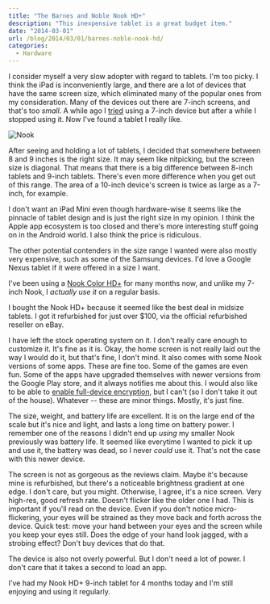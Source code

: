 ```yaml
---
title: "The Barnes and Noble Nook HD+"
description: "This inexpensive tablet is a great budget item."
date: "2014-03-01"
url: /blog/2014/03/01/barnes-noble-nook-hd/
categories:
  - Hardware
---
```


I consider myself a very slow adopter with regard to tablets. I'm too picky. I
think the iPad is inconveniently large, and there are a lot of devices that have
the same screen size, which eliminated many of the popular ones from my
consideration. Many of the devices out there are 7-inch screens, and that's too
*small*.  A while ago I [tried](/blog/2011/06/04/using-the-nook-color-as-a-full-featured-android-tablet/) using a 7-inch device but after a while I
stopped using it. Now I've found a tablet I really like.

![Nook](/media/2014/03/nook.jpg)

<!--more-->

After seeing and holding a lot of tablets, I decided that somewhere between 8
and 9 inches is the right size. It may seem like nitpicking, but the screen size
is diagonal. That means that there is a big difference between 8-inch tablets
and 9-inch tablets. There's even more difference when you get out of this range.
The area of a 10-inch device's screen is twice as large as a 7-inch, for
example.

I don't want an iPad Mini even though hardware-wise it seems like the pinnacle
of tablet design and is just the right size in my opinion. I think the Apple app
ecosystem is too closed and there's more interesting stuff going on in the
Android world. I also think the price is ridiculous.

The other potential contenders in the size range I wanted were also mostly very
expensive, such as some of the Samsung devices. I'd love a Google Nexus tablet if it were offered in a size I want.

I've been using a [Nook Color HD+](http://www.barnesandnoble.com/p/nook-hd-plus-barnes-noble/1110060512) for many months now, and unlike my 7-inch
Nook, I *actually use it* on a regular basis.

I bought the Nook HD+ because it seemed like the best deal in midsize tablets.
I got it refurbished for just over $100, via the official refurbished reseller
on eBay.

I have left the stock operating system on it. I don't really care enough to
customize it. It's fine as it is. Okay, the home screen is not really laid out
the way I would do it, but that's fine, I don't mind. It also comes with some
Nook versions of some apps. These are fine too. Some of the games are even fun.
Some of the apps have upgraded themselves with newer versions from the Google
Play store, and it always notifies me about this.  I would also like to be able
to [enable full-device encryption](/blog/2013/12/18/secure-your-accounts-and-devices/), but I can't (so I don't take it out of
the house). Whatever -- these are minor things. Mostly, it's just fine.

The size, weight, and battery life are excellent. It is on the large end of the
scale but it's nice and light, and lasts a long time on battery power. I
remember one of the reasons I didn't end up *using* my smaller Nook previously
was battery life. It seemed like everytime I wanted to pick it up and use it,
the battery was dead, so I never *could* use it. That's not the case with this
newer device.

The screen is not as gorgeous as the reviews claim. Maybe it's because mine is
refurbished, but there's a noticeable brightness gradient at one edge. I don't
care, but you might. Otherwise, I agree, it's a nice screen. Very high-res, good
refresh rate. Doesn't flicker like the older one I had. This is important if
you'll read on the device. Even if you don't notice micro-flickering, your eyes
will be strained as they move back and forth across the device. Quick test: move
your hand between your eyes and the screen while you keep your eyes still. Does
the edge of your hand look jagged, with a strobing effect? Don't buy devices
that do that.

The device is also not overly powerful. But I don't need a lot of power. I don't
care that it takes a second to load an app.

I've had my Nook HD+ 9-inch tablet for 4 months today and I'm still enjoying and
using it regularly.

